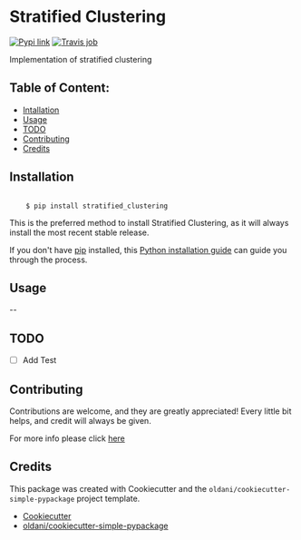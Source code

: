 # Stratified Clustering


[![Pypi link](https://img.shields.io/pypi/v/stratified_clustering.svg)](https://pypi.python.org/pypi/stratified_clustering)
[![Travis job](https://img.shields.io/travis/russojd/stratified_clustering.svg)](https://travis-ci.org/russojd/stratified_clustering)




Implementation of stratified clustering 

## Table of Content:

- [Intallation](#installation)
- [Usage](#usage)
- [TODO](#todo)
- [Contributing](#contributing)
- [Credits](#credits)

## Installation


```batch

    $ pip install stratified_clustering
```

This is the preferred method to install Stratified Clustering, as it will always
install the most recent stable release.

If you don't have [pip](https://pip.pypa.io) installed, this 
[Python installation guide](http://docs.python-guide.org/en/latest/starting/installation/) 
can guide you through the process.

## Usage

--


## TODO

- [ ] Add Test


## Contributing

Contributions are welcome, and they are greatly appreciated! Every
little bit helps, and credit will always be given.

For more info please click [here](./CONTRIBUTING.md)


## Credits

This package was created with Cookiecutter and the `oldani/cookiecutter-simple-pypackage` project template.

- [Cookiecutter](https://github.com/audreyr/cookiecutter)
- [oldani/cookiecutter-simple-pypackage](https://github.com/oldani/cookiecutter-simple-pypackage)

